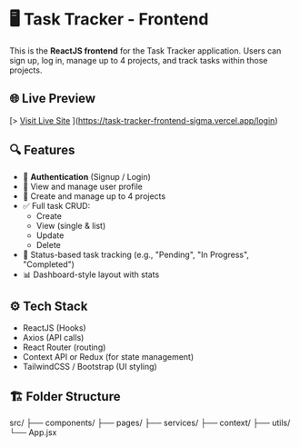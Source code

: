 # 🖥️ Task Tracker - Frontend

This is the **ReactJS frontend** for the Task Tracker application. Users can sign up, log in, manage up to 4 projects, and track tasks within those projects.

## 🌐 Live Preview 
[> [Visit Live Site](#)
](https://task-tracker-frontend-sigma.vercel.app/login)
## 🔍 Features

- 🔐 **Authentication** (Signup / Login)
- 🧑 View and manage user profile
- 📁 Create and manage up to 4 projects
- ✅ Full task CRUD:
  - Create
  - View (single & list)
  - Update
  - Delete
- 🎯 Status-based task tracking (e.g., "Pending", "In Progress", "Completed")
- 📊 Dashboard-style layout with stats

## ⚙️ Tech Stack

- ReactJS (Hooks)
- Axios (API calls)
- React Router (routing)
- Context API or Redux (for state management)
- TailwindCSS / Bootstrap (UI styling)

## 🏗️ Folder Structure
src/
├── components/
├── pages/
├── services/
├── context/
├── utils/
└── App.jsx
